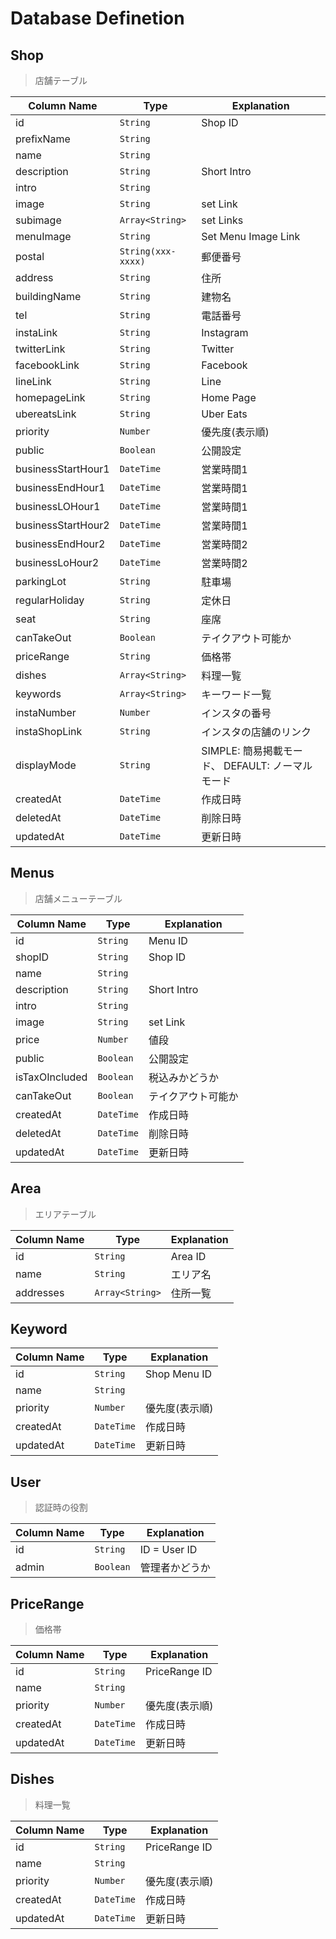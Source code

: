 # Database Definetion

## Shop

> 店舗テーブル

| Column Name        | Type               | Explanation        |
| ------------------ | ------------------ | ------------------ |
| id                 | `String`           | Shop ID            |
| prefixName         | `String`           |                    |
| name               | `String`           |                    |
| description        | `String`           | Short Intro        |
| intro              | `String`           |                    |
| image              | `String`           | set Link           |
| subimage           | `Array<String>`    | set Links          |
| menuImage          | `String`           | Set Menu Image Link |
| postal             | `String(xxx-xxxx)` | 郵便番号           |
| address            | `String`           | 住所               |
| buildingName       | `String`           | 建物名             |
| tel                | `String`           | 電話番号           |
| instaLink          | `String`           | Instagram          |
| twitterLink        | `String`           | Twitter            |
| facebookLink       | `String`           | Facebook           |
| lineLink           | `String`           | Line               |
| homepageLink       | `String`           | Home Page          |
| ubereatsLink       | `String`           | Uber Eats          |
| priority           | `Number`           | 優先度(表示順)      |
| public             | `Boolean`          | 公開設定           |
| businessStartHour1 | `DateTime`         | 営業時間1          |
| businessEndHour1   | `DateTime`         | 営業時間1          |
| businessLOHour1    | `DateTime`         | 営業時間1          |
| businessStartHour2 | `DateTime`         | 営業時間1          |
| businessEndHour2   | `DateTime`         | 営業時間2          |
| businessLoHour2    | `DateTime`         | 営業時間2          |
| parkingLot         | `String`           | 駐車場             |
| regularHoliday     | `String`           | 定休日             |
| seat               | `String`           | 座席             |
| canTakeOut         | `Boolean`          | テイクアウト可能か  |
| priceRange         | `String`           | 価格帯             |
| dishes             | `Array<String>`    | 料理一覧            |
| keywords           | `Array<String>`    | キーワード一覧      |
| instaNumber        | `Number`           | インスタの番号      |
| instaShopLink      | `String`           | インスタの店舗のリンク |
| displayMode        | `String`           | SIMPLE: 簡易掲載モード、 DEFAULT: ノーマルモード |
| createdAt          | `DateTime`         | 作成日時           |
| deletedAt          | `DateTime`         | 削除日時           |
| updatedAt          | `DateTime`         | 更新日時           |

## Menus

> 店舗メニューテーブル

| Column Name     | Type            | Explanation        |
| --------------  | --------------- | ------------------ |
| id              | `String`        | Menu ID            |
| shopID          | `String`        | Shop ID            |
| name            | `String`        |                    |
| description     | `String`        | Short Intro        |
| intro           | `String`        |                    |
| image           | `String`        | set Link           |
| price           | `Number`        | 値段               |
| public          | `Boolean`       | 公開設定            |
| isTaxOIncluded  | `Boolean`       | 税込みかどうか      |
| canTakeOut      | `Boolean`       | テイクアウト可能か  |
| createdAt       | `DateTime`      | 作成日時           |
| deletedAt       | `DateTime`      | 削除日時           |
| updatedAt       | `DateTime`      | 更新日時           |

## Area

> エリアテーブル

| Column Name     | Type            | Explanation        |
| --------------  | --------------- | ------------------ |
| id              | `String`        | Area ID            |
| name            | `String`        | エリア名            |
| addresses       | `Array<String>` | 住所一覧            |

## Keyword

| Column Name     | Type            | Explanation        |
| --------------  | --------------- | ------------------ |
| id              | `String`        | Shop Menu ID       |
| name            | `String`        |                    |
| priority        | `Number`        | 優先度(表示順)      |
| createdAt       | `DateTime`      | 作成日時           |
| updatedAt       | `DateTime`      | 更新日時           |

## User

> 認証時の役割

| Column Name     | Type            | Explanation   |
| --------------  | --------------- | ------------- |
| id              | `String`        | ID = User ID  |
| admin           | `Boolean`       | 管理者かどうか |

## PriceRange

> 価格帯

| Column Name     | Type            | Explanation   |
| --------------  | --------------- | ------------- |
| id              | `String`        | PriceRange ID |
| name            | `String`        |               |
| priority        | `Number`        | 優先度(表示順) |
| createdAt       | `DateTime`      | 作成日時      |
| updatedAt       | `DateTime`      | 更新日時      |

## Dishes

> 料理一覧

| Column Name     | Type            | Explanation   |
| --------------  | --------------- | ------------- |
| id              | `String`        | PriceRange ID |
| name            | `String`        |               |
| priority        | `Number`        | 優先度(表示順) |
| createdAt       | `DateTime`      | 作成日時       |
| updatedAt       | `DateTime`      | 更新日時       |
